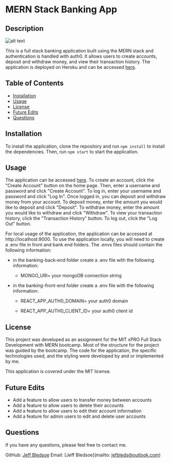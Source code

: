 # MERN Stack Banking App

## Description

![alt text](https://res.cloudinary.com/dquenlu8q/image/upload/v1690384707/homeImg_yifded.png)

This is a full stack banking application built using the MERN stack and authentication is handled with auth0. It allows users to create accounts, deposit and withdraw money, and view their transaction history. The application is deployed on Heroku and can be accessed [here](https://mern-banking-app.herokuapp.com/).

## Table of Contents

- [Installation](#installation)
- [Usage](#usage)
- [License](#license)
- [Future Edits](#Future-Edits)
- [Questions](#questions)

## Installation

To install the application, clone the repository and run `npm install` to install the dependencies. Then, run `npm start` to start the application.

## Usage

The application can be accessed [here](https://jefbledsoe-banking-app-0b47320846be.herokuapp.com/). To create an account, click the "Create Account" button on the home page. Then, enter a username and password and click "Create Account". To log in, enter your username and password and click "Log In". Once logged in, you can deposit and withdraw money from your account. To deposit money, enter the amount you would like to deposit and click "Deposit". To withdraw money, enter the amount you would like to withdraw and click "Withdraw". To view your transaction history, click the "Transaction History" button. To log out, click the "Log Out" button.

For local usage of the application, the application can be accessed at http://localhost:9000. To use the application locally, you will need to create a .env file in front and bank end folders. The .envs files should contain the following information:

- in the banking-back-end folder create a .env file with the following information:

    - MONGO_URI= your mongoDB connection string

- in the banking-front-end folder create a .env file with the following information:

    - REACT_APP_AUTH0_DOMAIN= your auth0 domain

    - REACT_APP_AUTH0_CLIENT_ID= your auth0 client id

## License

This project was developed as an assignment for the MIT xPRO Full Stack Development with MERN bootcamp. Most of the structure for the project was guided by the bootcamp. The code for the application, the specific technologies used, and the styling were developed by and or implemented by me.

This application is covered under the MIT license.

## Future Edits

- Add a feature to allow users to transfer money between accounts
- Add a feature to allow users to delete their accounts
- Add a feature to allow users to edit their account information
- Add a feature for admin users to edit and delete user accounts

## Questions

If you have any questions, please feel free to contact me.

GitHub: [Jeff Bledsoe](https://github.com/jefbledsoe)
Email: [Jeff Bledsoe](mailto: jefbleds@outlook.com)
